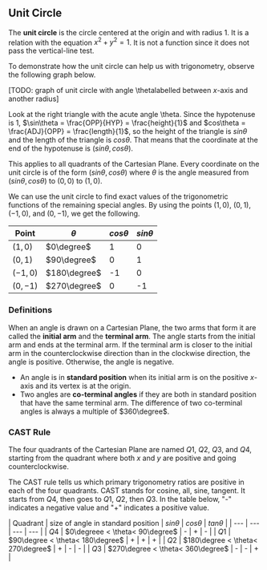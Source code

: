 Unit Circle
-------

The **unit circle** is the circle centered at the origin and with radius 1. It is a relation with the equation $x^2 + y^2 = 1$. It is not a function since it does not pass the vertical-line test.

To demonstrate how the unit circle can help us with trigonometry, observe the following graph below.

[TODO: graph of unit circle with angle \thetalabelled between $x$-axis and another radius]

Look at the right triangle with the acute angle \theta. Since the hypotenuse is 1, $\sin\theta = \frac{OPP}{HYP} = \frac{height}{1}$ and $cos\theta = \frac{ADJ}{OPP} = \frac{length}{1}$, so the height of the triangle is $sin\theta$ and the length of the triangle is $cos\theta$. That means that the coordinate at the end of the hypotenuse is $(sin\theta, cos\theta)$.

This applies to all quadrants of the Cartesian Plane. Every coordinate on the unit circle is of the form $(sin\theta, cos\theta)$ where $\theta$ is the angle measured from $(sin\theta, cos\theta)$ to $(0,0)$ to $(1,0)$.

We can use the unit circle to find exact values of the trigonometric functions of the remaining special angles. By using the points $(1,0)$, $(0,1)$, $(-1,0)$, and $(0,-1)$, we get the following.

| Point | $\theta$ | $cos\theta$ | $sin\theta$ |
| --- | --- | --- | --- | 
| $(1,0)$  | $0\degree$ | 1 | 0 | 
| $(0,1)$ | $90\degree$ | 0 | 1 | 
| $(-1,0)$ | $180\degree$ | -1 | 0 |
| $(0,-1)$ | $270\degree$ | 0 | -1 |


### Definitions

When an angle is drawn on a Cartesian Plane, the two arms that form it are called the **initial arm** and the **terminal arm**. The angle starts from the initial arm and ends at the terminal arm. If the terminal arm is closer to the initial arm in the counterclockwise direction than in the clockwise direction, the angle is positive. Otherwise, the angle is negative.

* An angle is in **standard position** when its initial arm is on the positive $x$-axis and its vertex is at the origin. 
* Two angles are **co-terminal angles** if they are both in standard position that have the same terminal arm. The difference of two co-terminal angles is always a multiple of $360\degree$.


### CAST Rule

The four quadrants of the Cartesian Plane are named $Q1$, $Q2$, $Q3$, and $Q4$, starting from the quadrant where both $x$ and $y$ are positive and going counterclockwise.

The CAST rule tells us which primary trigonometry ratios are positive in each of the four quadrants. CAST stands for cosine, all, sine, tangent. It starts from $Q4$, then goes to $Q1$, $Q2$, then $Q3$. In the table below, "-" indicates a negative value and "+" indicates a positive value.

| Quadrant | size of angle in standard position | $sin\theta$ | $cos\theta$ | $tan\theta$ |
| --- | --- | --- | --- | 
| $Q4$ | $0\degreee < \theta< 90\degree$ | - | + | - | 
| $Q1$ | $90\degree < \theta< 180\degree$ | + | + | + | 
| $Q2$ | $180\degree < \theta< 270\degree$ | + | - | - |
| $Q3$ | $270\degree < \theta< 360\degree$ | - | - | + |